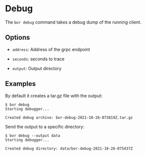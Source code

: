 # Debug

The ```bor debug``` command takes a debug dump of the running client.

## Options

- ```address```: Address of the grpc endpoint

- ```seconds```: seconds to trace

- ```output```: Output directory

## Examples

By default it creates a tar.gz file with the output:

```
$ bor debug
Starting debugger...

Created debug archive: bor-debug-2021-10-26-073819Z.tar.gz
```

Send the output to a specific directory:

```
$ bor debug --output data
Starting debugger...

Created debug directory: data/bor-debug-2021-10-26-075437Z
```